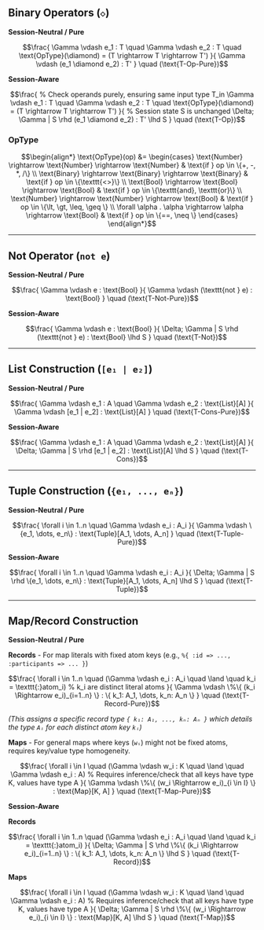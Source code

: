 ## Binary Operators (`◇`)
**Session-Neutral / Pure**
```math
\frac{
  \Gamma \vdash e_1 : T \quad \Gamma \vdash e_2 : T \quad \text{OpType}(\diamond) = (T \rightarrow T \rightarrow T')
}{
  \Gamma \vdash (e_1 \diamond e_2) : T'
}
\quad (\text{T-Op-Pure})
```

**Session-Aware**
```math
\frac{
  % Check operands purely, ensuring same input type T_in
  \Gamma \vdash e_1 : T \quad \Gamma \vdash e_2 : T \quad \text{OpType}(\diamond) = (T \rightarrow T \rightarrow T')
}{
  % Session state S is unchanged
  \Delta; \Gamma | S \rhd (e_1 \diamond e_2) : T' \lhd S
}
\quad (\text{T-Op})
```

### OpType
```math
\begin{align*}
\text{OpType}(op) &=

\begin{cases}

\text{Number} \rightarrow \text{Number} \rightarrow \text{Number} & \text{if } op \in \{+, -, *, /\} \\

\text{Binary} \rightarrow \text{Binary} \rightarrow \text{Binary} & \text{if } op \in \{\texttt{<>}\} \\

\text{Bool} \rightarrow \text{Bool} \rightarrow \text{Bool} & \text{if } op \in \{\texttt{and}, \texttt{or}\} \\

\text{Number} \rightarrow \text{Number} \rightarrow \text{Bool} & \text{if } op \in \{\lt, \gt, \leq, \geq \} \\

\forall \alpha . \alpha \rightarrow \alpha \rightarrow \text{Bool} & \text{if } op \in \{==, \neq \}

\end{cases}

\end{align*}
```


---

## Not Operator (`not e`)
**Session-Neutral / Pure**
```math
\frac{
  \Gamma \vdash e : \text{Bool}
}{
  \Gamma \vdash (\texttt{not } e) : \text{Bool}
}
\quad (\text{T-Not-Pure})
```

**Session-Aware**
```math
\frac{
  \Gamma \vdash e : \text{Bool}
}{
  \Delta; \Gamma | S \rhd (\texttt{not } e) : \text{Bool} \lhd S
}
\quad (\text{T-Not})
```


---

## List Construction (`[e₁ | e₂]`)

**Session-Neutral / Pure**
```math
\frac{
  \Gamma \vdash e_1 : A \quad \Gamma \vdash e_2 : \text{List}[A]
}{
  \Gamma \vdash [e_1 | e_2] : \text{List}[A]
}
\quad (\text{T-Cons-Pure})
```

**Session-Aware**
```math
\frac{
  \Gamma \vdash e_1 : A \quad \Gamma \vdash e_2 : \text{List}[A]
}{
  \Delta; \Gamma | S \rhd [e_1 | e_2] : \text{List}[A] \lhd S
}
\quad (\text{T-Cons})
```
---

## Tuple Construction (`{e₁, ..., eₙ}`)

**Session-Neutral / Pure**
```math
\frac{
  \forall i \in 1..n \quad \Gamma \vdash e_i : A_i
}{
  \Gamma \vdash \{e_1, \dots, e_n\} : \text{Tuple}[A_1, \dots, A_n]
}
\quad (\text{T-Tuple-Pure})
```

**Session-Aware**
```math
\frac{
  \forall i \in 1..n \quad \Gamma \vdash e_i : A_i
}{
  \Delta; \Gamma | S \rhd \{e_1, \dots, e_n\} : \text{Tuple}[A_1, \dots, A_n] \lhd S
}
\quad (\text{T-Tuple})
```

---
## Map/Record Construction

**Session-Neutral / Pure**

**Records** - For map literals with fixed atom keys (e.g., `%{ :id => ..., :participants => ... }`)

```math
\frac{
  \forall i \in 1..n \quad (\Gamma \vdash e_i : A_i \quad \land \quad k_i = \texttt{:}atom_i)
  % k_i are distinct literal atoms
}{
  \Gamma \vdash \%\{ (k_i \Rightarrow e_i)_{i=1..n} \} : \{ k_1: A_1, \dots, k_n: A_n \}
}
\quad (\text{T-Record-Pure})
```
_(This assigns a specific record type `{ k₁: A₁, ..., kₙ: Aₙ }` which details the type `Aᵢ` for each distinct atom key `kᵢ`)_


**Maps** - For general maps where keys (`wᵢ`) might not be fixed atoms, requires key/value type homogeneity.

```math
\frac{
  \forall i \in I \quad (\Gamma \vdash w_i : K \quad \land \quad \Gamma \vdash e_i : A)
  % Requires inference/check that all keys have type K, values have type A
}{
  \Gamma \vdash \%\{ (w_i \Rightarrow e_i)_{i \in I} \} : \text{Map}[K, A]
}
\quad (\text{T-Map-Pure})
```


**Session-Aware**

**Records**
```math
\frac{
  \forall i \in 1..n \quad (\Gamma \vdash e_i : A_i \quad \land \quad k_i = \texttt{:}atom_i)
}{
  \Delta; \Gamma | S \rhd \%\{ (k_i \Rightarrow e_i)_{i=1..n} \} : \{ k_1: A_1, \dots, k_n: A_n \} \lhd S
}
\quad (\text{T-Record})
```


**Maps**
```math
\frac{
  \forall i \in I \quad (\Gamma \vdash w_i : K \quad \land \quad \Gamma \vdash e_i : A)
  % Requires inference/check that all keys have type K, values have type A
}{
  \Delta; \Gamma | S \rhd \%\{ (w_i \Rightarrow e_i)_{i \in I} \} : \text{Map}[K, A] \lhd S
}
\quad (\text{T-Map})
```